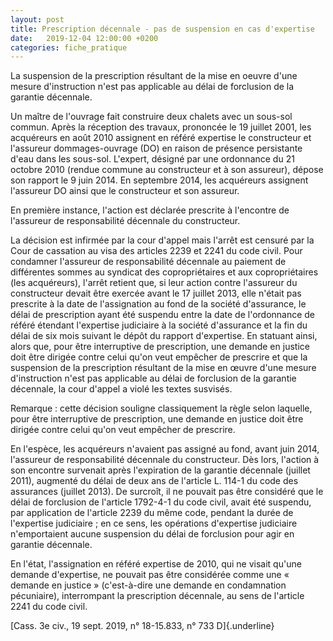 ```yaml
---
layout: post
title: Prescription décennale - pas de suspension en cas d'expertise
date:   2019-12-04 12:00:00 +0200
categories: fiche_pratique
---
```


La suspension de la prescription résultant de la mise en oeuvre d'une mesure d'instruction n'est pas applicable au délai de forclusion de la garantie décennale.

Un maître de l'ouvrage fait construire deux chalets avec un sous-sol commun. Après la réception des travaux, prononcée le 19 juillet 2001, les acquéreurs en août 2010 assignent en référé expertise le constructeur et l'assureur dommages-ouvrage (DO) en raison de présence persistante d'eau dans les sous-sol. L'expert, désigné par une ordonnance du 21 octobre 2010 (rendue commune au constructeur et à son assureur), dépose son rapport le 9 juin 2014. En septembre 2014, les acquéreurs assignent l'assureur DO ainsi que le constructeur et son assureur.

En première instance, l'action est déclarée prescrite à l'encontre de l'assureur de responsabilité décennale du constructeur.

La décision est infirmée par la cour d'appel mais l'arrêt est censuré par la Cour de cassation au visa des articles 2239 et 2241 du code civil. Pour condamner l'assureur de responsabilité décennale au paiement de différentes sommes au syndicat des copropriétaires et aux copropriétaires (les acquéreurs), l'arrêt retient que, si leur action contre l'assureur du constructeur devait être exercée avant le 17 juillet 2013, elle n'était pas prescrite à la date de l'assignation au fond de la société d'assurance, le délai de prescription ayant été suspendu entre la date de l'ordonnance de référé étendant l'expertise judiciaire à la société d'assurance et la fin du délai de six mois suivant le dépôt du rapport d'expertise. En statuant ainsi, alors que, pour être interruptive de prescription, une demande en justice doit être dirigée contre celui qu'on veut empêcher de prescrire et que la suspension de la prescription résultant de la mise en œuvre d'une mesure d'instruction n'est pas applicable au délai de forclusion de la garantie décennale, la cour d'appel a violé les textes susvisés.

Remarque : cette décision souligne classiquement la règle selon laquelle, pour être interruptive de prescription, une demande en justice doit être dirigée contre celui qu'on veut empêcher de prescrire.

En l'espèce, les acquéreurs n'avaient pas assigné au fond, avant juin 2014, l'assureur de responsabilité décennale du constructeur. Dès lors, l'action à son encontre survenait après l'expiration de la garantie décennale (juillet 2011), augmenté du délai de deux ans de l'article L. 114-1 du code des assurances (juillet 2013). De surcroît, il ne pouvait pas être considéré que le délai de forclusion de l'article 1792-4-1 du code civil, avait été suspendu, par application de l'article 2239 du même code, pendant la durée de l'expertise judiciaire ; en ce sens, les opérations d'expertise judiciaire n'emportaient aucune suspension du délai de forclusion pour agir en garantie décennale.

En l'état, l'assignation en référé expertise de 2010, qui ne visait qu'une demande d'expertise, ne pouvait pas être considérée comme une « demande en justice » (c'est-à-dire une demande en condamnation pécuniaire), interrompant la prescription décennale, au sens de l'article 2241 du code civil.

[Cass. 3e civ., 19 sept. 2019, n° 18-15.833, n° 733 D]{.underline}